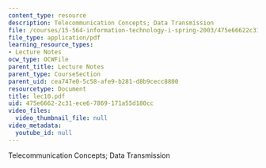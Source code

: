 ```yaml
---
content_type: resource
description: Telecommunication Concepts; Data Transmission
file: /courses/15-564-information-technology-i-spring-2003/475e66622c31ece67869171a55d180cc_lec10.pdf
file_type: application/pdf
learning_resource_types:
- Lecture Notes
ocw_type: OCWFile
parent_title: Lecture Notes
parent_type: CourseSection
parent_uid: cea747e0-5c58-afe9-b281-d8b9cecc8800
resourcetype: Document
title: lec10.pdf
uid: 475e6662-2c31-ece6-7869-171a55d180cc
video_files:
  video_thumbnail_file: null
video_metadata:
  youtube_id: null
---
```

Telecommunication Concepts; Data Transmission

